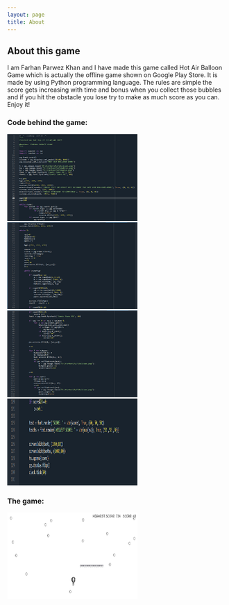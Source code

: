 ```yaml
---
layout: page
title: About
---
```

## About this game
I am Farhan Parwez Khan and I have made this game called Hot Air Balloon Game which is actually the offline game shown on Google Play Store. It is made by using Python programming language. The rules are simple the score gets increasing with time and bonus when you collect those bubbles and if you hit the obstacle you lose try to make as much score as you can. Enjoy it!
### Code behind the game:

<img src="Screenshot 2025-09-19 000833.png" alt="Alt text" width="300" height="200">
<img src="Screenshot 2025-09-19 000915.png" alt="Alt text" width="300" height="200">
<img src="Screenshot 2025-09-19 000950.png" alt="Alt text" width="300" height="200">
<img src="Screenshot 2025-09-19 001031.png" alt="Alt text" width="300" height="200">

### The game:

<img src="gamescreenshot.png" alt="Alt text" width="300" height="200">
